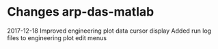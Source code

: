 # Changes arp-das-matlab
2017-12-18
  Improved engineering plot data cursor display
  Added run log files to engineering plot edit menus
